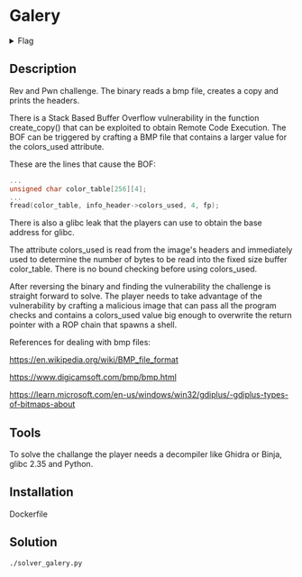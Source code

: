 # Galery

<details> 
  <summary>Flag</summary>
   csawctf{h4Nd_r0ll1ng_B1tm4p_p4rsErs_1s_fuN!}
</details>

## Description

Rev and Pwn challenge. The binary reads a bmp file, creates a copy and prints the headers.

There is a Stack Based Buffer Overflow vulnerability in the function create_copy() that can be exploited to obtain Remote Code Execution. The BOF can be triggered by crafting a BMP file that contains a larger value for the colors_used attribute.

These are the lines that cause the BOF:

```c
...
unsigned char color_table[256][4];
...
fread(color_table, info_header->colors_used, 4, fp);
```

There is also a glibc leak that the players can use to obtain the base address for glibc.

The attribute colors_used is read from the image's headers and immediately used to determine the number of bytes to be read into the fixed size buffer color_table. There is no bound checking before using colors_used.

After reversing the binary and finding the vulnerability the challenge is straight forward to solve. The player needs to take advantage of the vulnerability by crafting a malicious image that can pass all the program checks and contains a colors_used value big enough to overwrite the return pointer with a ROP chain that spawns a shell.


References for dealing with bmp files:

https://en.wikipedia.org/wiki/BMP_file_format

https://www.digicamsoft.com/bmp/bmp.html

https://learn.microsoft.com/en-us/windows/win32/gdiplus/-gdiplus-types-of-bitmaps-about


## Tools

To solve the challange the player needs a decompiler like Ghidra or Binja, glibc 2.35 and Python.


## Installation

Dockerfile

## Solution

```bash
./solver_galery.py
```
